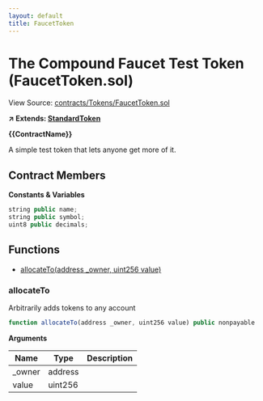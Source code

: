 ```yaml
---
layout: default
title: FaucetToken
---
```


# The Compound Faucet Test Token (FaucetToken.sol)

View Source: [contracts/Tokens/FaucetToken.sol](../contracts/Tokens/FaucetToken.sol)

**↗ Extends: [StandardToken](StandardToken.md)**

**{{ContractName}}**

A simple test token that lets anyone get more of it.

## Contract Members
**Constants & Variables**

```js
string public name;
string public symbol;
uint8 public decimals;

```

## Functions

- [allocateTo(address _owner, uint256 value)](#allocateto)

### allocateTo

Arbitrarily adds tokens to any account

```js
function allocateTo(address _owner, uint256 value) public nonpayable
```

**Arguments**

| Name        | Type           | Description  |
| ------------- |------------- | -----|
| _owner | address |  | 
| value | uint256 |  | 

